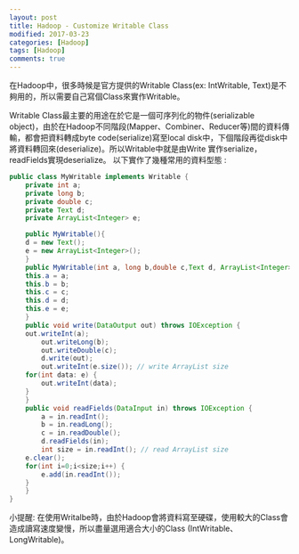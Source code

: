 ```yaml
---
layout: post
title: Hadoop - Customize Writable Class
modified: 2017-03-23
categories: [Hadoop]
tags: [Hadoop]
comments: true
---
```



在Hadoop中，很多時候是官方提供的Writable Class(ex: IntWritable, Text)是不夠用的，所以需要自己寫個Class來實作Writable。

Writable Class最主要的用途在於它是一個可序列化的物件(serializable object)，由於在Hadoop不同階段(Mapper、Combiner、Reducer等)間的資料傳輸，都會把資料轉成byte code(serialize)寫至local disk中，下個階段再從disk中將資料轉回來(deserialize)。所以Writable中就是由Write 實作serialize，readFields實現deserialize。
以下實作了幾種常用的資料型態 :
```java
public class MyWritable implements Writable {
    private int a;
    private long b;
    private double c;
    private Text d;
    private ArrayList<Integer> e;

    public MyWritable(){
	d = new Text();
	e = new ArrayList<Integer>();
    }
    public MyWritable(int a, long b,double c,Text d, ArrayList<Integer> e){
	this.a = a;
	this.b = b;
	this.c = c;
	this.d = d;
	this.e = e;
    }
    public void write(DataOutput out) throws IOException {
	out.writeInt(a);
        out.writeLong(b);
        out.writeDouble(c);
        d.write(out);
        out.writeInt(e.size()); // write ArrayList size
	for(int data: e) {
	    out.writeInt(data);
	}		 
    }
    public void readFields(DataInput in) throws IOException {
        a = in.readInt();
        b = in.readLong();
        c = in.readDouble();
        d.readFields(in);
        int size = in.readInt(); // read ArrayList size
	e.clear();
	for(int i=0;i<size;i++) {
	    e.add(in.readInt());
	}	 
    }
}
```
小提醒: 在使用Writalbe時，由於Hadoop會將資料寫至硬碟，使用較大的Class會造成讀寫速度變慢，所以盡量選用適合大小的Class (IntWritable、LongWritable)。
